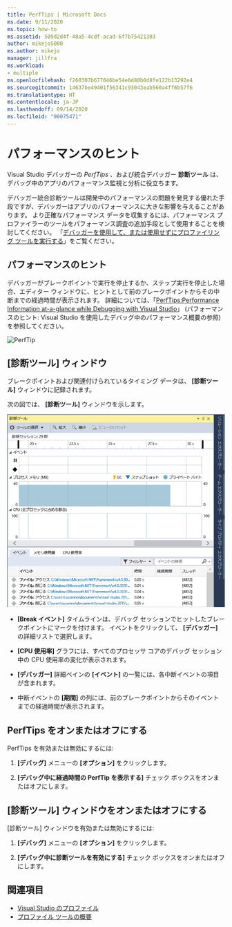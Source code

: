 ```yaml
---
title: PerfTips | Microsoft Docs
ms.date: 9/11/2020
ms.topic: how-to
ms.assetid: 509d2d4f-48a5-4cdf-acad-6f7b75421303
author: mikejo5000
ms.author: mikejo
manager: jillfra
ms.workload:
- multiple
ms.openlocfilehash: f260307b677046be54e6d80b0d8fe122b13292e4
ms.sourcegitcommit: 14637be49401f56341c93043eab560a4ff6b57f6
ms.translationtype: HT
ms.contentlocale: ja-JP
ms.lasthandoff: 09/14/2020
ms.locfileid: "90075471"
---
```

# <a name="perftips"></a>パフォーマンスのヒント

Visual Studio デバッガーの *PerfTips* 、および統合デバッガー **診断ツール** は、デバッグ中のアプリのパフォーマンス監視と分析に役立ちます。

デバッガー統合診断ツールは開発中のパフォーマンスの問題を発見する優れた手段ですが、デバッガーはアプリのパフォーマンスに大きな影響を与えることがあります。 より正確なパフォーマンス データを収集するには、パフォーマンス プロファイラーのツールをパフォーマンス調査の追加手段として使用することを検討してください。 「[デバッガーを使用して、または使用せずにプロファイリング ツールを実行する](../profiling/running-profiling-tools-with-or-without-the-debugger.md)」をご覧ください。

## <a name="perftips"></a>パフォーマンスのヒント

デバッガーがブレークポイントで実行を停止するか、ステップ実行を停止した場合、エディター ウィンドウに、ヒントとして前のブレークポイントからその中断までの経過時間が表示されます。 詳細については、「[PerfTips:Performance Information at-a-glance while Debugging with Visual Studio](https://devblogs.microsoft.com/devops/perftips-performance-information-at-a-glance-while-debugging-with-visual-studio/)」 (パフォーマンスのヒント: Visual Studio を使用したデバッグ中のパフォーマンス概要の参照) を参照してください。

![PerfTip](../profiling/media/dbgdiag_perf_perftip.png "DBGDIAG_PERF_PerfTip")

## <a name="diagnostics-tools-window"></a>[診断ツール] ウィンドウ

ブレークポイントおよび関連付けられているタイミング データは、 **[診断ツール]** ウィンドウに記録されます。

次の図では、 **[診断ツール]** ウィンドウを示します。

![DiagnosticTools&#45;Update1](../profiling/media/diagnostictools-update1.png "DiagnosticTools-Update1")

- **[Break イベント]** タイムラインは、デバッグ セッションでヒットしたブレークポイントにマークを付けます。 イベントをクリックして、 **[デバッガー]** の詳細リストで選択します。

- **[CPU 使用率]** グラフには、すべてのプロセッサ コアのデバッグ セッション中の CPU 使用率の変化が表示されます。

- **[デバッガー]** 詳細ペインの **[イベント]** の一覧には、各中断イベントの項目が含まれます。

- 中断イベントの **[期間]** の列には、前のブレークポイントからそのイベントまでの経過時間が表示されます。

## <a name="turn-perftips-on-or-off"></a>PerfTips をオンまたはオフにする

PerfTips を有効または無効にするには:

1. **[デバッグ]** メニューの **[オプション]** をクリックします。

2. **[デバッグ中に経過時間の PerfTip を表示する]** チェック ボックスをオンまたはオフにします。

## <a name="turn-the-diagnostic-tools-window-on-or-off"></a>[診断ツール] ウィンドウをオンまたはオフにする

[診断ツール] ウィンドウを有効または無効にするには:

1. **[デバッグ]** メニューの **[オプション]** をクリックします。

2. **[デバッグ中に診断ツールを有効にする]** チェック ボックスをオンまたはオフにします。

## <a name="see-also"></a>関連項目

- [Visual Studio のプロファイル](../profiling/index.yml)
- [プロファイル ツールの概要](../profiling/profiling-feature-tour.md)
